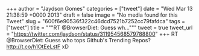 
+++
author = "Jaydson Gomes"
categories = ["tweet"]
date = "Wed Mar 13 21:38:59 +0000 2013"
draft = false
image = "No media found for this Tweet"
slug = "600f6e90536f322c46dcd7521b7252cc79fafdca"
tags = ["tweet"]
title = """RT @BrowserDiet: Guess wh..."""
tweet = true
tweet_url = "https://twitter.com/jaydson/status/311954568579788800"
+++
RT @BrowserDiet: Guess who tops Github's Trending Repos? http://t.co/h1OtEeLstF xD
